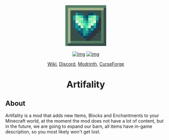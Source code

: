 <div align="center">
<img alt="Icon" src="src/main/resources/assets/artifality/icon.png" width="128">
  
[![img](http://cf.way2muchnoise.eu/full_artifality_downloads.svg)](https://curseforge.com/minecraft/mc-mods/artifality)
[![img](http://cf.way2muchnoise.eu/versions/artifality_latest.svg)](https://curseforge.com/minecraft/mc-mods/artifality)

[Wiki](https://pinkgoosik.github.io/artifality), [Discord](https://discord.gg/DcemWeskeZ), [Modrinth](https://modrinth.com/mod/artifality), [CurseForge](https://curseforge.com/minecraft/mc-mods/artifality)
# Artifality
</div>

## About
Artifality is a mod that adds new Items, Blocks and Enchantments to your Minecraft world, at the moment the mod does not have a lot of content, but in the future, we are going to expand our barn, all items have in-game description, so you most likely won't get lost.
